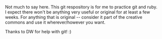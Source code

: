 Not much to say here. This git respository is for me to practice git and ruby. I expect there won't be anything very useful or original for at least a few weeks. For anything that is original -- consider it part of the creative commons and use it wherever/however you want.

Thanks to DW for help with git! :)
